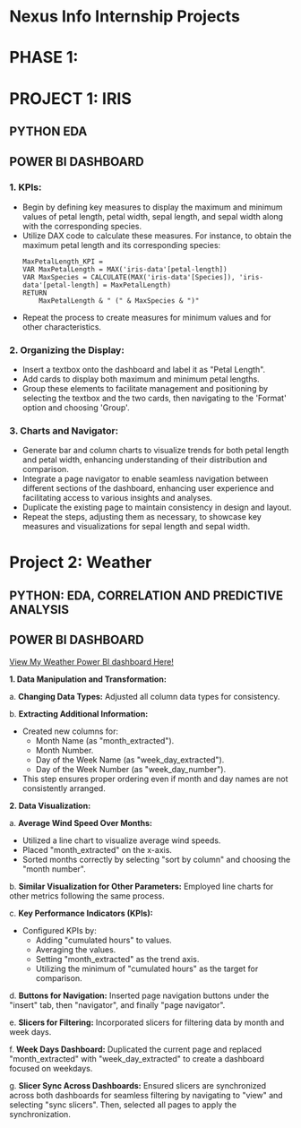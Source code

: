 # Nexus Info Internship Projects
# PHASE 1:

# PROJECT 1: IRIS

## PYTHON EDA

## POWER BI DASHBOARD

### 1. KPIs:
- Begin by defining key measures to display the maximum and minimum values of petal length, petal width, sepal length, and sepal width along with the corresponding species.
- Utilize DAX code to calculate these measures. For instance, to obtain the maximum petal length and its corresponding species:
    ```DAX
    MaxPetalLength_KPI = 
    VAR MaxPetalLength = MAX('iris-data'[petal-length])
    VAR MaxSpecies = CALCULATE(MAX('iris-data'[Species]), 'iris-data'[petal-length] = MaxPetalLength)
    RETURN
        MaxPetalLength & " (" & MaxSpecies & ")"
    ```
- Repeat the process to create measures for minimum values and for other characteristics.

### 2. Organizing the Display:
- Insert a textbox onto the dashboard and label it as "Petal Length".
- Add cards to display both maximum and minimum petal lengths.
- Group these elements to facilitate management and positioning by selecting the textbox and the two cards, then navigating to the 'Format' option and choosing 'Group'.

### 3. Charts and Navigator:
- Generate bar and column charts to visualize trends for both petal length and petal width, enhancing understanding of their distribution and comparison.
- Integrate a page navigator to enable seamless navigation between different sections of the dashboard, enhancing user experience and facilitating access to various insights and analyses.
- Duplicate the existing page to maintain consistency in design and layout.
- Repeat the steps, adjusting them as necessary, to showcase key measures and visualizations for sepal length and sepal width.

# Project 2: Weather

## PYTHON: EDA, CORRELATION AND PREDICTIVE ANALYSIS

## POWER BI DASHBOARD

[View My Weather Power BI dashboard Here!](https://app.powerbi.com/groups/me/reports/9b497d1e-935a-4c07-8dd3-983a190899e1/ReportSectionef39925040db42878834?ctid=e14e73eb-5251-4388-8d67-8f9f2e2d5a46&experience=power-bi)

**1. Data Manipulation and Transformation:**

a. **Changing Data Types:** Adjusted all column data types for consistency.

b. **Extracting Additional Information:**
   - Created new columns for:
     - Month Name (as "month_extracted").
     - Month Number.
     - Day of the Week Name (as "week_day_extracted").
     - Day of the Week Number (as "week_day_number").
   - This step ensures proper ordering even if month and day names are not consistently arranged.

**2. Data Visualization:**

a. **Average Wind Speed Over Months:**
   - Utilized a line chart to visualize average wind speeds.
   - Placed "month_extracted" on the x-axis.
   - Sorted months correctly by selecting "sort by column" and choosing the "month number".

b. **Similar Visualization for Other Parameters:** Employed line charts for other metrics following the same process.

c. **Key Performance Indicators (KPIs):**
   - Configured KPIs by:
     - Adding "cumulated hours" to values.
     - Averaging the values.
     - Setting "month_extracted" as the trend axis.
     - Utilizing the minimum of "cumulated hours" as the target for comparison.

d. **Buttons for Navigation:** Inserted page navigation buttons under the "insert" tab, then "navigator", and finally "page navigator".

e. **Slicers for Filtering:** Incorporated slicers for filtering data by month and week days.

f. **Week Days Dashboard:** Duplicated the current page and replaced "month_extracted" with "week_day_extracted" to create a dashboard focused on weekdays.

g. **Slicer Sync Across Dashboards:** Ensured slicers are synchronized across both dashboards for seamless filtering by navigating to "view" and selecting "sync slicers". Then, selected all pages to apply the synchronization.
